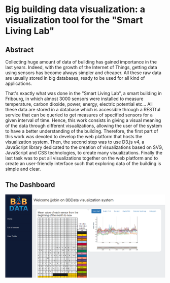 # Big building data visualization: a visualization tool for the "Smart Living Lab"
## Abstract

Collecting huge amount of data of building has gained importance in the last years. Indeed, with the growth of the Internet of Things, getting data using sensors has become always simpler and cheaper. All these raw data are usually stored in big databases, ready to be used for all kind of applications.

That's exactly what was done in the "Smart Living Lab", a smart building in Fribourg, in which almost 3000 sensors were installed to measure temperature, carbon dioxide, power, energy, electric potential etc... All these data are stored in a database which is accessible through a RESTful service that can be queried to get measures of specified sensors for a given interval of time.
Hence, this work consists in giving a visual meaning of the data through different visualizations, allowing the user of the system to have a better understanding of the building. Therefore, the first part of this work was devoted to develop the web platform that hosts the visualization system. Then, the second step was to use D3.js v4, a JavaScript library dedicated to the creation of visualizations based on SVG, JavaScript and CSS technologies, to create many visualizations.
Finally the last task was to put all visualizations together on the web platform and to create an user-friendly interface such that exploring data of the building is simple and clear.




## The Dashboard

![test](https://raw.githubusercontent.com/JobinJohan/DataViz/master/figure/dashboardtest.PNG)
